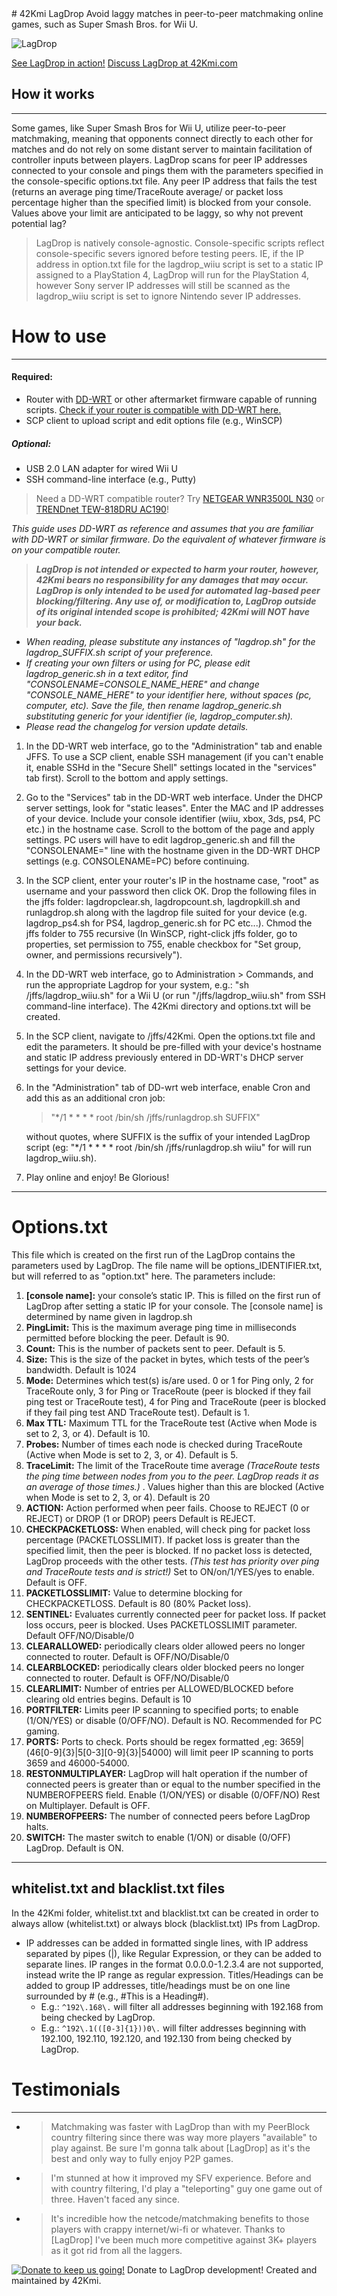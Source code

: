 <div markdown="1">
<script>
  (function(i,s,o,g,r,a,m){i['GoogleAnalyticsObject']=r;i[r]=i[r]||function(){
  (i[r].q=i[r].q||[]).push(arguments)},i[r].l=1*new Date();a=s.createElement(o),
  m=s.getElementsByTagName(o)[0];a.async=1;a.src=g;m.parentNode.insertBefore(a,m)
  })(window,document,'script','https://www.google-analytics.com/analytics.js','ga');

  ga('create', 'UA-91805305-1', 'auto');
  ga('send', 'pageview');

</script>
</div>
# 42Kmi LagDrop
Avoid laggy matches in peer-to-peer matchmaking online games, such as Super Smash Bros. for Wii U.


![LagDrop](http://i.imgur.com/GGJmYyr.png)

[See LagDrop in action!](https://www.youtube.com/watch?v=6g9MiaE-2k0)
[Discuss LagDrop at 42Kmi.com](http://42kmi.com/Forum-42Kmi-LagDrop)

## How it works
________________
Some games, like Super Smash Bros for Wii U, utilize peer-to-peer matchmaking, meaning that opponents connect directly to each other for matches and do not rely on some distant server to maintain facilitation of controller inputs between players. LagDrop scans for peer IP addresses connected to your console and pings them with the parameters specified in the console-specific options.txt file. Any peer IP address that fails the test (returns an average ping time/TraceRoute average/ or packet loss percentage higher than the specified limit) is blocked from your console. Values above your limit are anticipated to be laggy, so why not prevent potential lag?

> LagDrop is natively console-agnostic. Console-specific scripts reflect console-specific severs ignored before testing peers. IE, if the IP address in option.txt file for the lagdrop_wiiu script is set to a static IP assigned to a PlayStation 4, LagDrop will run for the PlayStation 4, however Sony server IP addresses will still be scanned as the lagdrop_wiiu script is set to ignore Nintendo sever IP addresses.

# How to use
----
#### Required:
* Router with [DD-WRT](http://dd-wrt.com) or other aftermarket firmware capable of running scripts. [Check if your router is compatible with DD-WRT here.](http://dd-wrt.com/site/support/router-database)
* SCP client to upload script and edit options file (e.g., WinSCP)
##### Optional:
* USB 2.0 LAN adapter for wired Wii U 
* SSH command-line interface (e.g., Putty) 

>Need a DD-WRT compatible router? Try [NETGEAR WNR3500L N30](http://amzn.to/2gV6GfI) or [TRENDnet TEW-818DRU AC190](http://amzn.to/2gvdGmt)!


*This guide uses DD-WRT as reference and assumes that you are familiar with DD-WRT or similar firmware. Do the equivalent of whatever firmware is on your compatible router.*


>***LagDrop is not intended or expected to harm your router, however, 42Kmi bears no responsibility for any damages that may occur.***
>***LagDrop is only intended to be used for automated lag-based peer blocking/filtering. Any use of, or modification to, LagDrop outside of its original intended scope is prohibited; 42Kmi will NOT have your back.***

* *When reading, please substitute any instances of "lagdrop.sh" for the lagdrop_SUFFIX.sh script of your preference.*
* *If creating your own filters or using for PC, please edit lagdrop_generic.sh in a text editor, find "CONSOLENAME=CONSOLE_NAME_HERE" and change "CONSOLE_NAME_HERE" to your identifier here, without spaces (pc, computer, etc). Save the file, then rename lagdrop_generic.sh substituting generic for your identifier (ie, lagdrop_computer.sh).*
* *Please read the changelog for version update details.*


1. In the DD-WRT web interface, go to the "Administration" tab and enable JFFS. To use a SCP client, enable SSH management (if you can't enable it, enable SSHd in the "Secure Shell" settings located in the "services" tab first). Scroll to the bottom and apply settings.

2. Go to the "Services" tab in the DD-WRT web interface. Under the DHCP server settings, look for "static leases". Enter the MAC and IP addresses of your device. Include your console identifier (wiiu, xbox, 3ds, ps4, PC etc.) in the hostname case. Scroll to the bottom of the page and apply settings. PC users will have to edit lagdrop_generic.sh and fill the "CONSOLENAME=" line with the hostname given in the DD-WRT DHCP settings (e.g. CONSOLENAME=PC) before continuing.

3. In the SCP client, enter your router's IP in the hostname case, "root" as username and your password then click OK. Drop the following files in the jffs folder: lagdropclear.sh, lagdropcount.sh, lagdropkill.sh and runlagdrop.sh along with the lagdrop file suited for your device (e.g. lagdrop_ps4.sh for PS4, lagdrop_generic.sh for PC etc...). Chmod the jffs folder to 755 recursive (In WinSCP, right-click jffs folder, go to properties, set permission to 755, enable checkbox for "Set group, owner, and permissions recursively").

4. In the DD-WRT web interface, go to Administration > Commands, and run the appropriate Lagdrop for your system, e.g.: "sh /jffs/lagdrop_wiiu.sh" for a Wii U (or run "/jffs/lagdrop_wiiu.sh" from SSH command-line interface). The 42Kmi directory and options.txt will be created.

5. In the SCP client, navigate to /jffs/42Kmi. Open the options.txt file and edit the parameters. It should be pre-filled with your device's hostname and static IP address previously entered in DD-WRT's DHCP server settings for your device.

6. In the "Administration" tab of DD-wrt web interface, enable Cron and add this as an additional cron job:
    >"*/1 * * * * root /bin/sh /jffs/runlagdrop.sh SUFFIX" 

    without quotes, where SUFFIX is the suffix of your intended LagDrop script
    (eg: "*/1 * * * * root /bin/sh /jffs/runlagdrop.sh wiiu" for will run lagdrop_wiiu.sh).

7. Play online and enjoy! Be Glorious!
----
# Options.txt
This file which is created on the first run of the LagDrop contains the parameters used by LagDrop. The file name will be options_IDENTIFIER.txt, but will referred to as "option.txt" here. The parameters include:

1. **[console name]:** your console’s static IP. This is filled on the first run of LagDrop after setting a static IP for your console. The [console name] is determined by name given in lagdrop.sh
2. **PingLimit:** This is the maximum average ping time in milliseconds permitted before blocking the peer. Default is 90.
3. **Count:** This is the number of packets sent to peer. Default is 5.
4. **Size:** This is the size of the packet in bytes, which tests of the peer’s bandwidth. Default is 1024
5. **Mode:** Determines which test(s) is/are used. 0 or 1 for Ping only, 2 for TraceRoute only, 3 for Ping or TraceRoute (peer is blocked if they fail ping test or TraceRoute test), 4 for Ping and TraceRoute (peer is blocked if they fail ping test AND TraceRoute test). Default is 1.
6. **Max TTL:** Maximum TTL for the TraceRoute test (Active when Mode is set to 2, 3, or 4). Default is 10.
7. **Probes:** Number of times each node is checked during TraceRoute (Active when Mode is set to 2, 3, or 4). Default is 5.
8. **TraceLimit:** The limit of the TraceRoute time average *(TraceRoute tests the ping time between nodes from you to the peer. LagDrop reads it as an average of those times.)* . Values higher than this are blocked (Active when Mode is set to 2, 3, or 4). Default is 20
9. **ACTION:** Action performed when peer fails. Choose to REJECT (0 or REJECT) or DROP (1 or DROP) peers Default is REJECT.
10. **CHECKPACKETLOSS:** When enabled, will check ping for packet loss percentage (PACKETLOSSLIMIT). If packet loss is greater than the specified limit, then the peer is blocked. If no packet loss is detected, LagDrop proceeds with the other tests. *(This test has priority over ping and TraceRoute tests and is strict!)* Set to ON/on/1/YES/yes to enable. Default is OFF.
11. **PACKETLOSSLIMIT:** Value to determine blocking for CHECKPACKETLOSS. Default is 80 (80% Packet loss).
12. **SENTINEL:** Evaluates currently connected peer for packet loss. If packet loss occurs, peer is blocked. Uses PACKETLOSSLIMIT parameter. Default OFF/NO/Disable/0
13. **CLEARALLOWED:** periodically clears older allowed peers no longer connected to router. Default is OFF/NO/Disable/0
14. **CLEARBLOCKED:** periodically clears older blocked peers no longer connected to router. Default is OFF/NO/Disable/0
15. **CLEARLIMIT:** Number of entries per ALLOWED/BLOCKED before clearing old entries begins. Default is 10
16. **PORTFILTER:** Limits peer IP scanning to specified ports; to enable (1/ON/YES) or disable (0/OFF/NO). Default is NO. Recommended for PC gaming.
17. **PORTS:** Ports to check. Ports should be regex formatted ,eg: 3659|(46[0-9]{3}|5[0-3][0-9]{3}|54000) will limit peer IP scanning to ports 3659 and 46000-54000.
18. **RESTONMULTIPLAYER:** LagDrop will halt operation if the number of connected peers is greater than or equal to the number specified in the NUMBEROFPEERS field. Enable (1/ON/YES) or disable (0/OFF/NO) Rest on Multiplayer. Default is OFF.
19. **NUMBEROFPEERS:** The number of connected peers before LagDrop halts.
20. **SWITCH:** The master switch to enable (1/ON) or disable (0/OFF) LagDrop. Default is ON.

----

## whitelist.txt and blacklist.txt files
In the 42Kmi folder, whitelist.txt and blacklist.txt can be created in order to always allow (whitelist.txt) or always block (blacklist.txt) IPs from LagDrop. 

* IP addresses can be added in formatted single lines, with IP address separated by pipes (|), like Regular Expression, or they can be added to separate lines. IP ranges in the format 0.0.0.0-1.2.3.4 are not supported, instead write the IP range as regular expression. Titles/Headings can be added to group IP addresses, title/headings must be on one line surrounded by # (e.g., #This is a Heading#). 
    * E.g.: `^192\.168\.` will filter all addresses beginning with 192.168 from being checked by LagDrop.
    * E.g.: `^192\.1(([0-3]{1}))0\.` will filter addresses beginning with 192.100, 192.110, 192.120, and 192.130 from being checked by LagDrop.

# Testimonials
----
* > Matchmaking was faster with LagDrop than with my PeerBlock country filtering since there was way more players "available" to play against. Be sure I'm gonna talk about \[LagDrop\] as it's the best and only way to fully enjoy P2P games.

* > I'm stunned at how it improved my SFV experience. Before and with country filtering, I'd play a "teleporting" guy one game out of three. Haven't faced any since.

* > It's incredible how the netcode/matchmaking benefits to those players with crappy internet/wi-fi or whatever. Thanks to \[LagDrop\] I've been much more competitive against 3K+ players as it got rid from all the laggers.


[![Donate to keep us going!](https://www.paypalobjects.com/en_US/i/btn/btn_donateCC_LG.gif)](https://www.paypal.com/cgi-bin/webscr?cmd=_s-xclick&hosted_button_id=HA78KL8EWDJ8Q)
Donate to LagDrop development! Created and maintained by 42Kmi.
